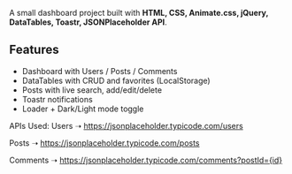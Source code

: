 A small dashboard project built with **HTML, CSS, Animate.css, jQuery, DataTables, Toastr, JSONPlaceholder API**.

## Features
- Dashboard with Users / Posts / Comments
- DataTables with CRUD and favorites (LocalStorage)
- Posts with live search, add/edit/delete
- Toastr notifications
- Loader + Dark/Light mode toggle

APIs Used:
Users ➝ https://jsonplaceholder.typicode.com/users

Posts ➝ https://jsonplaceholder.typicode.com/posts

Comments ➝ https://jsonplaceholder.typicode.com/comments?postId={id}

